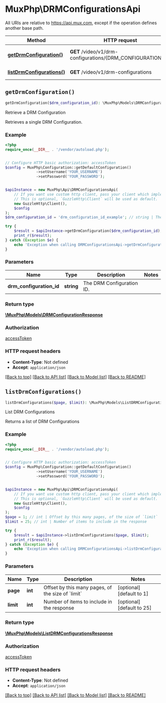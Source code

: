 # MuxPhp\DRMConfigurationsApi

All URIs are relative to https://api.mux.com, except if the operation defines another base path.

| Method | HTTP request | Description |
| ------------- | ------------- | ------------- |
| [**getDrmConfiguration()**](DRMConfigurationsApi.md#getDrmConfiguration) | **GET** /video/v1/drm-configurations/{DRM_CONFIGURATION_ID} | Retrieve a DRM Configuration |
| [**listDrmConfigurations()**](DRMConfigurationsApi.md#listDrmConfigurations) | **GET** /video/v1/drm-configurations | List DRM Configurations |


## `getDrmConfiguration()`

```php
getDrmConfiguration($drm_configuration_id): \MuxPhp\Models\DRMConfigurationResponse
```

Retrieve a DRM Configuration

Retrieves a single DRM Configuration.

### Example

```php
<?php
require_once(__DIR__ . '/vendor/autoload.php');


// Configure HTTP basic authorization: accessToken
$config = MuxPhp\Configuration::getDefaultConfiguration()
              ->setUsername('YOUR_USERNAME')
              ->setPassword('YOUR_PASSWORD');


$apiInstance = new MuxPhp\Api\DRMConfigurationsApi(
    // If you want use custom http client, pass your client which implements `GuzzleHttp\ClientInterface`.
    // This is optional, `GuzzleHttp\Client` will be used as default.
    new GuzzleHttp\Client(),
    $config
);
$drm_configuration_id = 'drm_configuration_id_example'; // string | The DRM Configuration ID.

try {
    $result = $apiInstance->getDrmConfiguration($drm_configuration_id);
    print_r($result);
} catch (Exception $e) {
    echo 'Exception when calling DRMConfigurationsApi->getDrmConfiguration: ', $e->getMessage(), PHP_EOL;
}
```

### Parameters

| Name | Type | Description  | Notes |
| ------------- | ------------- | ------------- | ------------- |
| **drm_configuration_id** | **string**| The DRM Configuration ID. | |

### Return type

[**\MuxPhp\Models\DRMConfigurationResponse**](../Model/DRMConfigurationResponse.md)

### Authorization

[accessToken](../../README.md#accessToken)

### HTTP request headers

- **Content-Type**: Not defined
- **Accept**: `application/json`

[[Back to top]](#) [[Back to API list]](../../README.md#endpoints)
[[Back to Model list]](../../README.md#models)
[[Back to README]](../../README.md)

## `listDrmConfigurations()`

```php
listDrmConfigurations($page, $limit): \MuxPhp\Models\ListDRMConfigurationsResponse
```

List DRM Configurations

Returns a list of DRM Configurations

### Example

```php
<?php
require_once(__DIR__ . '/vendor/autoload.php');


// Configure HTTP basic authorization: accessToken
$config = MuxPhp\Configuration::getDefaultConfiguration()
              ->setUsername('YOUR_USERNAME')
              ->setPassword('YOUR_PASSWORD');


$apiInstance = new MuxPhp\Api\DRMConfigurationsApi(
    // If you want use custom http client, pass your client which implements `GuzzleHttp\ClientInterface`.
    // This is optional, `GuzzleHttp\Client` will be used as default.
    new GuzzleHttp\Client(),
    $config
);
$page = 1; // int | Offset by this many pages, of the size of `limit`
$limit = 25; // int | Number of items to include in the response

try {
    $result = $apiInstance->listDrmConfigurations($page, $limit);
    print_r($result);
} catch (Exception $e) {
    echo 'Exception when calling DRMConfigurationsApi->listDrmConfigurations: ', $e->getMessage(), PHP_EOL;
}
```

### Parameters

| Name | Type | Description  | Notes |
| ------------- | ------------- | ------------- | ------------- |
| **page** | **int**| Offset by this many pages, of the size of &#x60;limit&#x60; | [optional] [default to 1] |
| **limit** | **int**| Number of items to include in the response | [optional] [default to 25] |

### Return type

[**\MuxPhp\Models\ListDRMConfigurationsResponse**](../Model/ListDRMConfigurationsResponse.md)

### Authorization

[accessToken](../../README.md#accessToken)

### HTTP request headers

- **Content-Type**: Not defined
- **Accept**: `application/json`

[[Back to top]](#) [[Back to API list]](../../README.md#endpoints)
[[Back to Model list]](../../README.md#models)
[[Back to README]](../../README.md)
